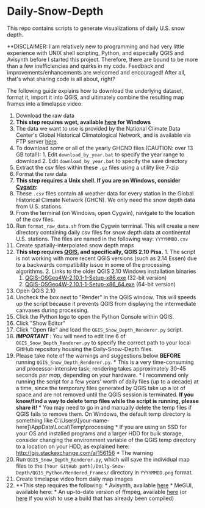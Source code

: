 # Daily-Snow-Depth
This repo contains scripts to generate visualizations of daily U.S. snow depth.

**DISCLAIMER: I am relatively new to programming and had very little experience with UNIX shell scripting, Python, and especially QGIS and Avisynth before I started this project. Therefore, there are bound to be more than a few inefficiencies and quirks in my code. Feedback and improvements/enhancements are welcomed and encouraged! After all, that's what sharing code is all about, right?

The following guide explains how to download the underlying dataset, format it, import it into QGIS, and ultimately combine the resulting map frames into a timelapse video.

1. Download the raw data 
  1. **This step requires wget, available [here](http://gnuwin32.sourceforge.net/packages/wget.htm) for Windows**
  2. The data we want to use is provided by the National Climate Data Center's Global Historical Climatological Network, and is available via FTP server [here](https://gis.ncdc.noaa.gov/geoportal/catalog/search/resource/details.page?id=gov.noaa.ncdc:C00861).
  3. To download some or all of the yearly GHCND files (CAUTION: over 13 GB total!):
    1. Edit `download_by_year.bat` to specify the year range to download
    2. Edit `download_by_year.bat` to specify the save directory
  4. Extract the csv files within these `.gz` files using a utility like 7-zip
2. Format the raw data
  1. **This step requires a Unix shell. If you are on Windows, consider [Cygwin](https://www.cygwin.com/):**
  2. These `.csv` files contain all weather data for every station in the Global Historical Climate Network (GHCN). We only need the snow depth data from U.S. stations.
  3. From the terminal (on Windows, open Cygwin), navigate to the location of the csv files.
  4. Run `format_raw_data.sh` from the Cygwin terminal. This will create a new directory containing daily csv files for snow depth data at continental U.S. stations. The files are named in the following way: `YYYYMMDD.csv`
3. Create spatially-interpolated snow depth maps
  1. **This step requires [QGIS](http://www.qgis.org/), and specifically, QGIS 2.10 Pisa.**
	1. The script is not working with more recent QGIS versions (such as 2.14 Essen) due to a backwards compatibility issue in some of the processing algorithms.
	2. Links to the older QGIS 2.10 Windows installation binaries
		1. [QGIS-OSGeo4W-2.10.1-1-Setup-x86.exe](https://qgis.org/downloads/QGIS-OSGeo4W-2.10.1-1-Setup-x86.exe) (32-bit version)
		2. [QGIS-OSGeo4W-2.10.1-1-Setup-x86_64.exe](https://qgis.org/downloads/QGIS-OSGeo4W-2.10.1-1-Setup-x86_64.exe) (64-bit version)
  2. Open QGIS 2.10
  3. Uncheck the box next to "Render" in the QGIS window. This will speeds up the script because it prevents QGIS from displaying the intermediate canvases during processing.
  4. Click the Python logo to open the Python Console within QGIS.
  5. Click "Show Editor"
  6. Click "Open file" and load the `QGIS_Snow_Depth_Renderer.py` script.
  7. ***IMPORTANT*** : You will need to edit line 6 of `QGIS_Snow_Depth_Renderer.py` to specify the correct path to your local GitHub repository housing the Daily-Snow-Depth files.
  8. Please take note of the warnings and suggestions below **BEFORE** running `QGIS_Snow_Depth_Renderer.py`.
    * This is a very time-consuming and processor-intensive task; rendering takes approximately 30-45 seconds *per map*, depending on your hardware.
    * I recommend only running the script for a few years' worth of daily files (up to a decade) at a time, since the temporary files generated by QGIS take up a lot of space and are not removed until the QGIS session is terminated. **If you know/find a way to delete temp files while the script is running, please share it!**
    * You may need to go in and manually delete the temp files if QGIS fails to remove them. On Windows, the default temp directory is something like C:\Users\\[your-name-here]\AppData\Local\Temp\processing
    * If you are using an SSD for your OS and installed programs and a larger HDD for bulk storage, consider changing the environment variable of the QGIS temp directory to a location on your HDD, as explained here: http://gis.stackexchange.com/a/156156
    * The warning 
  9. Run `QGIS_Snow_Depth_Renderer.py`, which will save the individual map files to the `[Your GitHub path]/Daily-Snow-Depth/QGIS_Python/Rendered_Frames/` directory in `YYYYMMDD.png` format.
4. Create timelapse video from daily map images
  1. **This step requires the following:
    * Avisynth, available [here](http://sourceforge.net/projects/avisynth2/)
    * MeGUI, available here: 
    * An up-to-date version of ffmpeg, available [here](https://www.ffmpeg.org/download.html) (or [here](http://ffmpeg.zeranoe.com/builds/) if you wish to use a build that has already been compiled)
